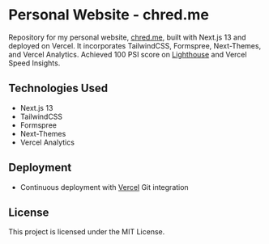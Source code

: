 # Personal Website - chred.me

Repository for my personal website, [chred.me](https://chred.me/), built with Next.js 13 and deployed on Vercel. It incorporates TailwindCSS, Formspree, Next-Themes, and Vercel Analytics. Achieved 100 PSI score on [Lighthouse](https://googlechrome.github.io/lighthouse/viewer/?psiurl=https://chred.me/&strategy=mobile&category=performance&category=accessibility&category=best-practices&category=seo&category=pwa) and Vercel Speed Insights.

## Technologies Used

- Next.js 13
- TailwindCSS
- Formspree
- Next-Themes
- Vercel Analytics

## Deployment

- Continuous deployment with [Vercel](https://vercel.com/) Git integration

## License

This project is licensed under the MIT License.
